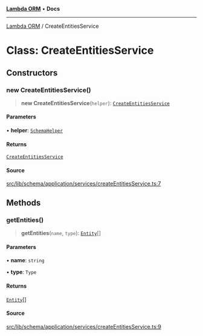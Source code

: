 [**Lambda ORM**](../README.md) • **Docs**

***

[Lambda ORM](../README.md) / CreateEntitiesService

# Class: CreateEntitiesService

## Constructors

### new CreateEntitiesService()

> **new CreateEntitiesService**(`helper`): [`CreateEntitiesService`](CreateEntitiesService.md)

#### Parameters

• **helper**: [`SchemaHelper`](SchemaHelper.md)

#### Returns

[`CreateEntitiesService`](CreateEntitiesService.md)

#### Source

[src/lib/schema/application/services/createEntitiesService.ts:7](https://github.com/lambda-orm/lambdaorm-base/blob/75309e81097991935956cdab867faba6428c498c/src/lib/schema/application/services/createEntitiesService.ts#L7)

## Methods

### getEntities()

> **getEntities**(`name`, `type`): [`Entity`](../interfaces/Entity.md)[]

#### Parameters

• **name**: `string`

• **type**: `Type`

#### Returns

[`Entity`](../interfaces/Entity.md)[]

#### Source

[src/lib/schema/application/services/createEntitiesService.ts:9](https://github.com/lambda-orm/lambdaorm-base/blob/75309e81097991935956cdab867faba6428c498c/src/lib/schema/application/services/createEntitiesService.ts#L9)
